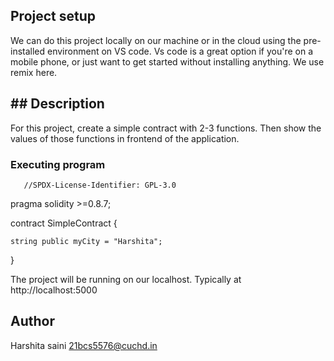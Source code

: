 ## Project setup
We can do this project locally on our machine or in the cloud using the pre-installed environment on VS code. Vs code is a great option if you're on a mobile phone,
or just want to get started without installing anything. We use remix here.
## ## Description
For this project, create a simple contract with 2-3 functions. Then show the values of those functions in frontend of the application.
### Executing program

       //SPDX-License-Identifier: GPL-3.0

pragma solidity >=0.8.7;

contract SimpleContract {
    
    string public myCity = "Harshita";

}

The project will be running on our localhost. 
Typically at http://localhost:5000
## Author
Harshita saini
21bcs5576@cuchd.in